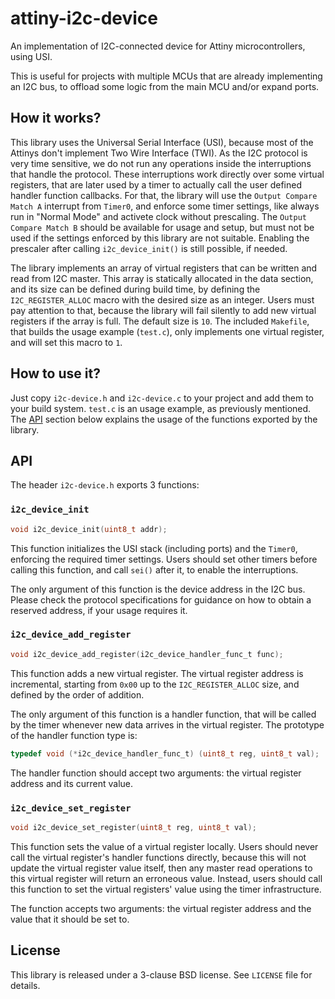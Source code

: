 # attiny-i2c-device

An implementation of I2C-connected device for Attiny microcontrollers, using USI.

This is useful for projects with multiple MCUs that are already implementing an I2C bus, to offload some logic from the main MCU and/or expand ports.


## How it works?

This library uses the Universal Serial Interface (USI), because most of the Attinys don't implement Two Wire Interface (TWI). As the I2C protocol is very time sensitive, we do not run any operations inside the interruptions that handle the protocol. These interruptions work directly over some virtual registers, that are later used by a timer to actually call the user defined handler function callbacks. For that, the library will use the `Output Compare Match A` interrupt from `Timer0`, and enforce some timer settings, like always run in "Normal Mode" and activete clock without prescaling. The `Output Compare Match B` should be available for usage and setup, but must not be used if the settings enforced by this library are not suitable. Enabling the prescaler after calling `i2c_device_init()` is still possible, if needed.

The library implements an array of virtual registers that can be written and read from I2C master. This array is statically allocated in the data section, and its size can be defined during build time, by defining the `I2C_REGISTER_ALLOC` macro with the desired size as an integer. Users must pay attention to that, because the library will fail silently to add new virtual registers if the array is full. The default size is `10`. The included `Makefile`, that builds the usage example (`test.c`), only implements one virtual register, and will set this macro to `1`.


## How to use it?

Just copy `i2c-device.h` and `i2c-device.c` to your project and add them to your build system. `test.c` is an usage example, as previously mentioned. The [API](#api) section below explains the usage of the functions exported by the library.


## API

The header `i2c-device.h` exports 3 functions:


### `i2c_device_init`

```c
void i2c_device_init(uint8_t addr);
```

This function initializes the USI stack (including ports) and the `Timer0`, enforcing the required timer settings. Users should set other timers before calling this function, and call `sei()` after it, to enable the interruptions.

The only argument of this function is the device address in the I2C bus. Please check the protocol specifications for guidance on how to obtain a reserved address, if your usage requires it.


### `i2c_device_add_register`

```c
void i2c_device_add_register(i2c_device_handler_func_t func);
```

This function adds a new virtual register. The virtual register address is incremental, starting from `0x00` up to the `I2C_REGISTER_ALLOC` size, and defined by the order of addition.

The only argument of this function is a handler function, that will be called by the timer whenever new data arrives in the virtual register. The prototype of the handler function type is:

```c
typedef void (*i2c_device_handler_func_t) (uint8_t reg, uint8_t val);
```

The handler function should accept two arguments: the virtual register address and its current value.


### `i2c_device_set_register`

```c
void i2c_device_set_register(uint8_t reg, uint8_t val);
```

This function sets the value of a virtual register locally. Users should never call the virtual register's handler functions directly, because this will not update the virtual register value itself, then any master read operations to this virtual register will return an erroneous value. Instead, users should call this function to set the virtual registers' value using the timer infrastructure.

The function accepts two arguments: the virtual register address and the value that it should be set to.


## License

This library is released under a 3-clause BSD license. See `LICENSE` file for details.
